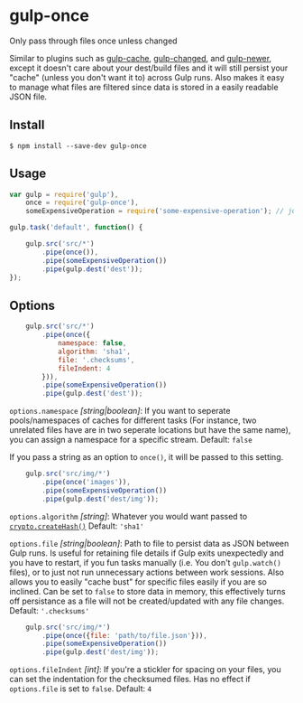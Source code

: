 # gulp-once
Only pass through files once unless changed

Similar to plugins such as [gulp-cache](https://www.npmjs.com/package/gulp-cache), [gulp-changed](https://www.npmjs.com/package/gulp-changed), and [gulp-newer](https://www.npmjs.com/package/gulp-newer), except it doesn't care about your dest/build files and it will still persist your "cache" (unless you don't want it to) across Gulp runs. Also makes it easy to manage what files are filtered since data is stored in a easily readable JSON file.

## Install

```
$ npm install --save-dev gulp-once
```


## Usage

```js
var gulp = require('gulp'),
    once = require('gulp-once'),
    someExpensiveOperation = require('some-expensive-operation'); // just for example.

gulp.task('default', function() {

    gulp.src('src/*')
        .pipe(once()),
        .pipe(someExpensiveOperation())
        .pipe(gulp.dest('dest'));
});
```


## Options

```js
    gulp.src('src/*')
        .pipe(once({
            namespace: false,
            algorithm: 'sha1',
            file: '.checksums',
            fileIndent: 4
        })),
        .pipe(someExpensiveOperation())
        .pipe(gulp.dest('dest'));
```

`options.namespace` *[string|boolean]*: If you want to seperate pools/namespaces of caches for different tasks (For instance, two unrelated files have are in two seperate locations but have the same name), you can assign a namespace for a specific stream. Default: `false`

If you pass a string as an option to `once()`, it will be passed to this setting.

```js
    gulp.src('src/img/*')
        .pipe(once('images')),
        .pipe(someExpensiveOperation())
        .pipe(gulp.dest('dest/img'));
```

`options.algorithm` *[string]*: Whatever you would want passed to [`crypto.createHash()`](https://nodejs.org/api/crypto.html#crypto_crypto_createhash_algorithm) Default: `'sha1'`

`options.file` *[string|boolean]*: Path to file to persist data as JSON between Gulp runs. Is useful for retaining file details if Gulp exits unexpectedly and you have to restart, if you fun tasks manually (i.e. You don't `gulp.watch()` files), or to just not run unnecessary actions between work sessions. Also allows you to easily "cache bust" for specific files easily if you are so inclined. Can be set to `false` to store data in memory, this effectively turns off persistance as a file will not be created/updated with any file changes. Default: `'.checksums'`

```js
    gulp.src('src/img/*')
        .pipe(once({file: 'path/to/file.json'})),
        .pipe(someExpensiveOperation())
        .pipe(gulp.dest('dest/img'));
```

`options.fileIndent` *[int]*: If you're a stickler for spacing on your files, you can set the indentation for the checksumed files. Has no effect if `options.file` is set to `false`. Default: `4`
